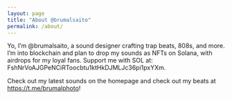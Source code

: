 ```yaml
---
layout: page
title: "About @brumalsaito"
permalink: /about/
---
```

Yo, I’m @brumalsaito, a sound designer crafting trap beats, 808s, and more. I’m into blockchain and plan to drop my sounds as NFTs on Solana, with airdrops for my loyal fans. Support me with SOL at: FshNrVoAJGPeNCiRToocbtu1ktHkDJMLJc36pi1pxYXm.

Check out my latest sounds on the homepage and check out my beats at https://t.me/brumalphoto!